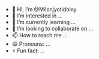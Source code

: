 - 👋 Hi, I’m @Milonjyotidoley
- 👀 I’m interested in ...
- 🌱 I’m currently learning ...
- 💞️ I’m looking to collaborate on ...
- 📫 How to reach me ...
- 😄 Pronouns: ...
- ⚡ Fun fact: ...

<!---
Milonjyotidoley/Milonjyotidoley is a ✨ special ✨ repository because its `README.md` (this file) appears on your GitHub profile.
You can click the Preview link to take a look at your changes.
--->
